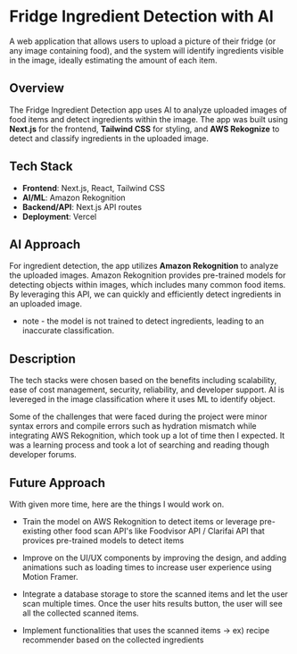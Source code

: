 # Fridge Ingredient Detection with AI

A web application that allows users to upload a picture of their fridge (or any image containing food), and the system will identify ingredients visible in the image, ideally estimating the amount of each item.

## Overview

The Fridge Ingredient Detection app uses AI to analyze uploaded images of food items and detect ingredients within the image. The app was built using **Next.js** for the frontend, **Tailwind CSS** for styling, and **AWS Rekognize** to detect and classify ingredients in the uploaded image.

## Tech Stack

- **Frontend**: Next.js, React, Tailwind CSS
- **AI/ML**: Amazon Rekognition
- **Backend/API**: Next.js API routes
- **Deployment**: Vercel

## AI Approach

For ingredient detection, the app utilizes **Amazon Rekognition** to analyze the uploaded images. Amazon Rekognition provides pre-trained models for detecting objects within images, which includes many common food items. By leveraging this API, we can quickly and efficiently detect ingredients in an uploaded image.

- note - the model is not trained to detect ingredients, leading to an inaccurate classification.

## Description

The tech stacks were chosen based on the benefits including scalability, ease of cost management, security, reliability, and developer support. AI is levereged in the image classification where it uses ML to identify object.

Some of the challenges that were faced during the project were minor syntax errors and compile errors such as hydration mismatch while integrating AWS Rekognition, which took up a lot of time then I expected. It was a learning process and took a lot of searching and reading though developer forums.

## Future Approach

With given more time, here are the things I would work on.

- Train the model on AWS Rekognition to detect items or leverage pre-existing other food scan API's like Foodvisor API / Clarifai API that provices pre-trained models to detect items

- Improve on the UI/UX components by improving the design, and adding animations such as loading times to increase user experience using Motion Framer.

- Integrate a database storage to store the scanned items and let the user scan multiple times. Once the user hits results button, the user will see all the collected scanned items.

- Implement functionalities that uses the scanned items -> ex) recipe recommender based on the collected ingredients
